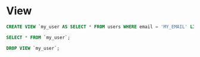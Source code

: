 # View

```sql
CREATE VIEW `my_user AS SELECT * FROM users WHERE email = 'MY_EMAIL' LIMIT 1;
```

```sql
SELECT * FROM `my_user`;
```

```sql
DROP VIEW `my_user`;
```

